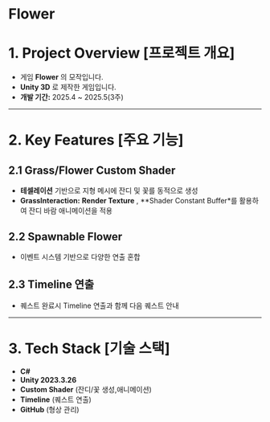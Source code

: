 # Flower
 # 1. Project Overview [프로젝트 개요]

- 게임 **Flower** 의 모작입니다.  
- **Unity 3D** 로 제작한 게임입니다.  
- **개발 기간:** 2025.4 ~ 2025.5(3주)

---

# 2. Key Features [주요 기능]

## 2.1 Grass/Flower Custom Shader
- **테셀레이션** 기반으로 지형 메시에 잔디 및 꽃를 동적으로 생성
- **GrassInteraction:** **Render Texture** , **Shader Constant Buffer*를 활용하여 잔디 바람 애니메이션을 적용

## 2.2 Spawnable Flower
- 이벤트 시스템 기반으로 다양한 연출 혼합

## 2.3 Timeline 연출
- 퀘스트 완료시 Timeline 연출과 함께 다음 퀘스트 안내

---

# 3. Tech Stack [기술 스택]

- **C#**
- **Unity 2023.3.26**
- **Custom Shader** (잔디/꽃 생성,애니메이션)
- **Timeline** (퀘스트 연출)
- **GitHub** (형상 관리)

